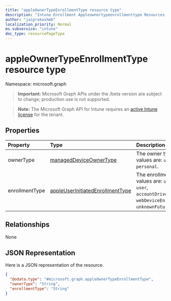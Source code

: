 ```yaml
---
title: "appleOwnerTypeEnrollmentType resource type"
description: "Intune Enrollment Appleownertypeenrollmenttype Resources ."
author: "jaiprakashmb"
localization_priority: Normal
ms.subservice: "intune"
doc_type: resourcePageType
---
```


# appleOwnerTypeEnrollmentType resource type

Namespace: microsoft.graph

> **Important:** Microsoft Graph APIs under the /beta version are subject to change; production use is not supported.

> **Note:** The Microsoft Graph API for Intune requires an [active Intune license](https://go.microsoft.com/fwlink/?linkid=839381) for the tenant.



## Properties
|Property|Type|Description|
|:---|:---|:---|
|ownerType|[managedDeviceOwnerType](../resources/intune-shared-manageddeviceownertype.md)|The owner type. Possible values are: `unknown`, `company`, `personal`.|
|enrollmentType|[appleUserInitiatedEnrollmentType](../resources/intune-enrollment-appleuserinitiatedenrollmenttype.md)|The enrollment type. Possible values are: `unknown`, `device`, `user`, `accountDrivenUserEnrollment`, `webDeviceEnrollment`, `unknownFutureValue`.|

## Relationships
None

## JSON Representation
Here is a JSON representation of the resource.
<!-- {
  "blockType": "resource",
  "@odata.type": "microsoft.graph.appleOwnerTypeEnrollmentType"
}
-->
``` json
{
  "@odata.type": "#microsoft.graph.appleOwnerTypeEnrollmentType",
  "ownerType": "String",
  "enrollmentType": "String"
}
```